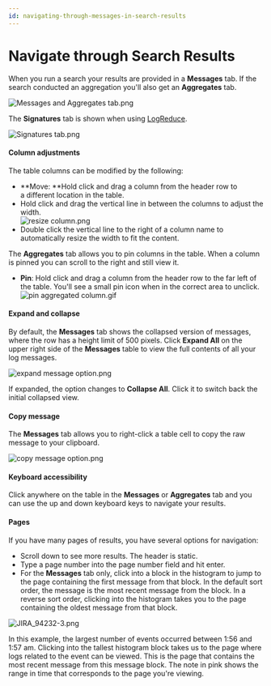 ```yaml
---
id: navigating-through-messages-in-search-results
---
```


# Navigate through Search Results

When you run a search your results are provided in
a ****Messages**** tab. If the search conducted an aggregation you'll
also get an ****Aggregates**** tab.

![Messages and Aggregates
tab.png](../../static/img/Get-Started-with-Search/How-to-Use-the-Search-Page/Navigating-through-Messages-in-Search-Results/Messages%20and%20Aggregates%20tab.png)

The **Signatures** tab is shown when
using [LogReduce](../../LogReduce.md "LogReduce").

![Signatures
tab.png](../../static/img/Get-Started-with-Search/How-to-Use-the-Search-Page/Navigating-through-Messages-in-Search-Results/Signatures%20tab.png)

#### Column adjustments

The table columns can be modified by the following:

-   **Move: **Hold click and drag a column from the header row to
    a different location in the table.
-   Hold click and drag the vertical line in between the columns
    to adjust the width.  
    ![resize
    column.png](../../static/img/Get-Started-with-Search/How-to-Use-the-Search-Page/Navigating-through-Messages-in-Search-Results/../../../../Traces/Spans/resize%20column.png)
-   Double click the vertical line to the right of a column name to
    automatically resize the width to fit the content.

The **Aggregates** tab allows you to pin columns in the table. When a
column is pinned you can scroll to the right and still view it.

-   **Pin**: Hold click and drag a column from the header row to the far
    left of the table. You'll see a small pin icon when in the correct
    area to unclick.  
    ![pin aggregated
    column.gif](../../static/img/Get-Started-with-Search/How-to-Use-the-Search-Page/Navigating-through-Messages-in-Search-Results/pin%20aggregated%20column.gif)

#### Expand and collapse

By default, the **Messages** tab shows the collapsed version
of messages, where the row has a height limit of 500
pixels. Click ****Expand All**** on the upper right side of
the **Messages** table to view the full contents of all your log
messages.

![expand message
option.png](../../static/img/Get-Started-with-Search/How-to-Use-the-Search-Page/Navigating-through-Messages-in-Search-Results/expand%20message%20option.png)

If expanded, the option changes to ****Collapse All****. Click it to
switch back the initial collapsed view.

#### Copy message

The **Messages** tab allows you to right-click a table cell to copy the
raw message to your clipboard.

![copy message
option.png](../../static/img/Get-Started-with-Search/How-to-Use-the-Search-Page/Navigating-through-Messages-in-Search-Results/copy%20message%20option.png)

#### Keyboard accessibility

Click anywhere on the table in the **Messages** or **Aggregates** tab
and you can use the up and down keyboard keys to navigate your results.

#### Pages

If you have many pages of results, you have several options for
navigation:

-   Scroll down to see more results. The header is static. 
-   Type a page number into the page number field and hit enter.
-   For the **Messages** tab only, click into a block in the histogram
    to jump to the page containing the first message from that block. In
    the default sort order, the message is the most recent message from
    the block. In a reverse sort order, clicking into the histogram
    takes you to the page containing the oldest message from that block.

![JIRA_94232-3.png](../../static/img/Get-Started-with-Search/How-to-Use-the-Search-Page/Navigating-through-Messages-in-Search-Results/JIRA_94232-3.png)

In this example, the largest number of events occurred between 1:56 and
1:57 am. Clicking into the tallest histogram block takes us to the page
where logs related to the event can be viewed. This is the page that
contains the most recent message from this message block. The note in
pink shows the range in time that corresponds to the page you're
viewing.
